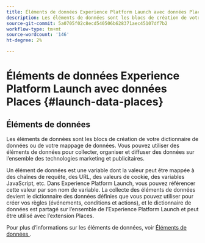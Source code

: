 ```yaml
---
title: Éléments de données Experience Platform Launch avec données Places
description: Les éléments de données sont les blocs de création de votre dictionnaire de données (ou mappage de données).
source-git-commit: 5a0705f02c8ecd540506b628371aec45107df7b2
workflow-type: tm+mt
source-wordcount: '146'
ht-degree: 2%

---
```



# Éléments de données Experience Platform Launch avec données Places {#launch-data-places}

## Éléments de données

Les éléments de données sont les blocs de création de votre dictionnaire de données ou de votre mappage de données. Vous pouvez utiliser des éléments de données pour collecter, organiser et diffuser des données sur l’ensemble des technologies marketing et publicitaires.

Un élément de données est une variable dont la valeur peut être mappée à des chaînes de requête, des URL, des valeurs de cookie, des variables JavaScript, etc. Dans Experience Platform Launch, vous pouvez référencer cette valeur par son nom de variable. La collecte des éléments de données devient le dictionnaire des données définies que vous pouvez utiliser pour créer vos règles (événements, conditions et actions), et le dictionnaire de données est partagé sur l’ensemble de l’Experience Platform Launch et peut être utilisé avec l’extension Places.

Pour plus d’informations sur les éléments de données, voir [ Éléments de données ](https://docs.adobelaunch.com/launch-reference/managing-resources/data-elements) .

